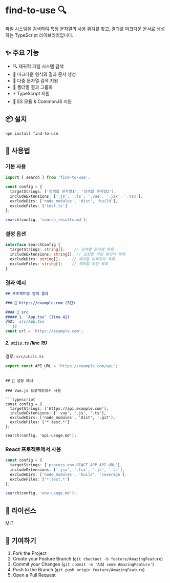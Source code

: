 # find-to-use 🔍

파일 시스템을 검색하여 특정 문자열의 사용 위치를 찾고, 결과를 마크다운 문서로 생성하는 TypeScript 라이브러리입니다.

## ✨ 주요 기능

- 🔍 재귀적 파일 시스템 검색
- 📝 마크다운 형식의 결과 문서 생성
- 🎯 다중 문자열 검색 지원
- 📁 폴더별 결과 그룹화
- ⚡ TypeScript 지원
- 🔄 ES 모듈 & CommonJS 지원

## 📦 설치

```bash
npm install find-to-use
```

## 🚀 사용법

### 기본 사용

```typescript
import { search } from 'find-to-use';

const config = {
  targetStrings: ['검색할 문자열1', '검색할 문자열2'],
  includeExtensions: ['.js', '.ts', '.vue', '.jsx', '.tsx'],
  excludeDirs: ['node_modules', 'dist', 'build'],
  excludeFiles: ['test.ts']
};

search(config, 'search_results.md');
```

### 설정 옵션

```typescript
interface SearchConfig {
  targetStrings: string[];    // 검색할 문자열 목록
  includeExtensions: string[]; // 포함할 파일 확장자 목록
  excludeDirs: string[];     // 제외할 디렉토리 목록
  excludeFiles: string[];    // 제외할 파일 목록
}
```

### 결과 예시

```markdown
## 프로젝트명 검색 결과

### 🔗 https://example.com (3건)

#### 📁 src
##### 1. `App.tsx` (line 42)
경로: `src/App.tsx`
```js
const url = 'https://example.com';
```

##### 2. `utils.ts` (line 15)
경로: `src/utils.ts`
```js
export const API_URL = 'https://example.com/api';
```
```

## 🔧 설정 예시

### Vue.js 프로젝트에서 사용

```typescript
const config = {
  targetStrings: ['https://api.example.com'],
  includeExtensions: ['.vue', '.js', '.ts'],
  excludeDirs: ['node_modules', 'dist', '.git'],
  excludeFiles: ['*.test.*']
};

search(config, 'api-usage.md');
```

### React 프로젝트에서 사용

```typescript
const config = {
  targetStrings: ['process.env.REACT_APP_API_URL'],
  includeExtensions: ['.jsx', '.tsx', '.js', '.ts'],
  excludeDirs: ['node_modules', 'build', 'coverage'],
  excludeFiles: ['*.test.*']
};

search(config, 'env-usage.md');
```

## 📝 라이선스

MIT

## 🤝 기여하기

1. Fork the Project
2. Create your Feature Branch (`git checkout -b feature/AmazingFeature`)
3. Commit your Changes (`git commit -m 'Add some AmazingFeature'`)
4. Push to the Branch (`git push origin feature/AmazingFeature`)
5. Open a Pull Request
